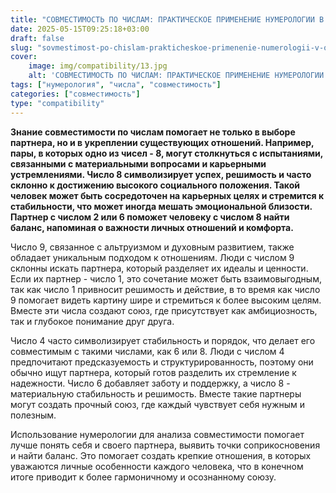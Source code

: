 ```yaml
---
title: "СОВМЕСТИМОСТЬ ПО ЧИСЛАМ: ПРАКТИЧЕСКОЕ ПРИМЕНЕНИЕ НУМЕРОЛОГИИ В ОТНОШЕНИЯХ (ЧАСТЬ 3)"
date: 2025-05-15T09:25:18+03:00
draft: false
slug: "sovmestimost-po-chislam-prakticheskoe-primenenie-numerologii-v-otnosheniyakh-chast-3"
cover:
    image: img/compatibility/13.jpg
    alt: 'СОВМЕСТИМОСТЬ ПО ЧИСЛАМ: ПРАКТИЧЕСКОЕ ПРИМЕНЕНИЕ НУМЕРОЛОГИИ В ОТНОШЕНИЯХ (ЧАСТЬ 3)'
tags: ["нумерология", "числа", "совместимость"]
categories: ["совместимость"]
type: "compatibility"
---
```


**Знание совместимости по числам помогает не только в выборе партнера, но и в укреплении существующих отношений. Например, пары, в которых одно из чисел - 8, могут столкнуться с испытаниями, связанными с материальными вопросами и карьерными устремлениями. Число 8 символизирует успех, решимость и часто склонно к достижению высокого социального положения. Такой человек может быть сосредоточен на карьерных целях и стремится к стабильности, что может иногда мешать эмоциональной близости. Партнер с числом 2 или 6 поможет человеку с числом 8 найти баланс, напоминая о важности личных отношений и комфорта.**

Число 9, связанное с альтруизмом и духовным развитием, также обладает уникальным подходом к отношениям. Люди с числом 9 склонны искать партнера, который разделяет их идеалы и ценности. Если их партнер - число 1, это сочетание может быть взаимовыгодным, так как число 1 привносит решимость и действие, в то время как число 9 помогает видеть картину шире и стремиться к более высоким целям. Вместе эти числа создают союз, где присутствует как амбициозность, так и глубокое понимание друг друга.

Число 4 часто символизирует стабильность и порядок, что делает его совместимым с такими числами, как 6 или 8. Люди с числом 4 предпочитают предсказуемость и структурированность, поэтому они обычно ищут партнера, который готов разделить их стремление к надежности. Число 6 добавляет заботу и поддержку, а число 8 - материальную стабильность и решимость. Вместе такие партнеры могут создать прочный союз, где каждый чувствует себя нужным и полезным.

Использование нумерологии для анализа совместимости помогает лучше понять себя и своего партнера, выявить точки соприкосновения и найти баланс. Это помогает создать крепкие отношения, в которых уважаются личные особенности каждого человека, что в конечном итоге приводит к более гармоничному и осознанному союзу.
